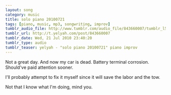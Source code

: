 ```yaml
---
layout: song
category: music
title: solo piano 20100721
tags: [piano, music, mp3, songwriting, improv]
tumblr_audio_file: http://www.tumblr.com/audio_file/843660007/tumblr_l5xzn8LshX1qzo4ep
tumblr_url: http://t.yelyah.com/post/843660007
tumblr_date: Wed, 21 Jul 2010 23:40:20
tumblr_type: audio
tumblr_teaser: yelyah - "solo piano 20100721" piano improv
---
```

Not a great day. And now my car is dead. Battery terminal corrosion. Should've paid attention sooner.

I'll probably attempt to fix it myself since it will save the labor and the tow.

Not that I know what I'm doing, mind you.
